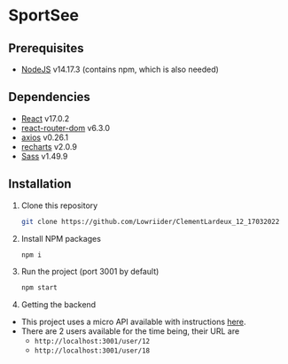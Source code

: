 # SportSee

## Prerequisites

-   [NodeJS](https://nodejs.org/en/) v14.17.3 (contains npm, which is also needed)

## Dependencies

- [React](https://reactjs.org/) v17.0.2
- [react-router-dom](https://reactrouter.com/web/guides/quick-start) v6.3.0
- [axios](https://github.com/axios/axios) v0.26.1
- [recharts](https://recharts.org/en-US/) v2.0.9
- [Sass](https://sass-lang.com/install) v1.49.9

## Installation

1. Clone this repository
    ```sh
    git clone https://github.com/Lowriider/ClementLardeux_12_17032022
    ```
2. Install NPM packages
    ```sh
    npm i
    ```
3. Run the project (port 3001 by default)
    ```sh
    npm start
    ```
4. Getting the backend
- This project uses a micro API available with instructions [here](https://github.com/OpenClassrooms-Student-Center/P9-front-end-dashboard).
- There are 2 users available for the time being, their URL are
    - ```http://localhost:3001/user/12```
    - ```http://localhost:3001/user/18```
